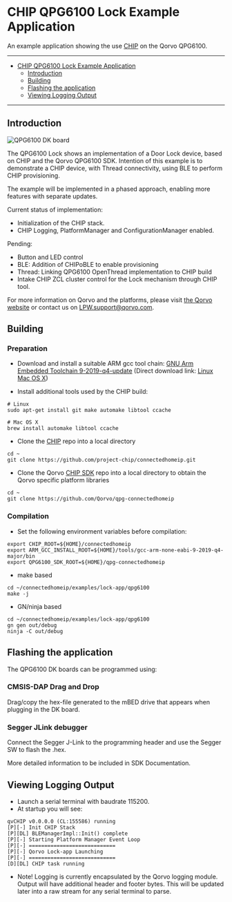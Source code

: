 # CHIP QPG6100 Lock Example Application

An example application showing the use
[CHIP](https://github.com/project-chip/connectedhomeip) on the Qorvo QPG6100.

___

- [CHIP QPG6100 Lock Example Application](#chip-qpg6100-lock-example-application)
  - [Introduction](#introduction)
  - [Building](#building)
  - [Flashing the application](#flashing-the-application)
  - [Viewing Logging Output](#viewing-logging-output)

___

## Introduction

![QPG6100 DK board](../../platform/qpg6100/doc/images/QPG6100_DK_Board.jpg)

The QPG6100 Lock shows an implementation of a Door Lock device, based on CHIP
and the Qorvo QPG6100 SDK. Intention of this example is to demonstrate a CHIP
device, with Thread connectivity, using BLE to perform CHIP provisioning.

The example will be implemented in a phased approach, enabling more features
with separate updates.

Current status of implementation:

- Initialization of the CHIP stack.
- CHIP Logging, PlatformManager and ConfigurationManager enabled.

Pending:

- Button and LED control
- BLE: Addition of CHIPoBLE to enable provisioning
- Thread: Linking QPG6100 OpenThread implementation to CHIP build
- Intake CHIP ZCL cluster control for the Lock mechanism through CHIP tool.

For more information on Qorvo and the platforms, please visit
[the Qorvo website](www.qorvo.com) or contact us on LPW.support@qorvo.com.

## Building

### Preparation

- Download and install a suitable ARM gcc tool chain:
  [GNU Arm Embedded Toolchain 9-2019-q4-update](https://developer.arm.com/tools-and-software/open-source-software/developer-tools/gnu-toolchain/gnu-rm/downloads)
  (Direct download link:
  [Linux](https://armkeil.blob.core.windows.net/developer/Files/downloads/gnu-rm/9-2019q4/gcc-arm-none-eabi-9-2019-q4-major-x86_64-linux.tar.bz2)
  [Mac OS X](https://armkeil.blob.core.windows.net/developer/Files/downloads/gnu-rm/9-2019q4/gcc-arm-none-eabi-9-2019-q4-major-mac.tar.bz2))

- Install additional tools used by the CHIP build:

```
# Linux
sudo apt-get install git make automake libtool ccache
```

```
# Mac OS X
brew install automake libtool ccache
```

- Clone the [CHIP](https://github.com/project-chip/connectedhomeip) repo into
  a local directory

```
cd ~
git clone https://github.com/project-chip/connectedhomeip.git
```

- Clone the Qorvo [CHIP SDK](https://github.com/Qorvo/qpg-connectedhomeip) repo
  into a local directory to obtain the Qorvo specific platform libraries

```
cd ~
git clone https://github.com/Qorvo/qpg-connectedhomeip
```

### Compilation

- Set the following environment variables before compilation:

```
export CHIP_ROOT=${HOME}/connectedhomeip
export ARM_GCC_INSTALL_ROOT=${HOME}/tools/gcc-arm-none-eabi-9-2019-q4-major/bin
export QPG6100_SDK_ROOT=${HOME}/qpg-connectedhomeip
```

- make based

```
cd ~/connectedhomeip/examples/lock-app/qpg6100
make -j
```

- GN/ninja based

```
cd ~/connectedhomeip/examples/lock-app/qpg6100
gn gen out/debug
ninja -C out/debug
```

## Flashing the application

The QPG6100 DK boards can be programmed using:

### CMSIS-DAP Drag and Drop

Drag/copy the hex-file generated to the mBED drive that appears when plugging in
the DK board.

### Segger JLink debugger

Connect the Segger J-Link to the programming header and use the Segger SW to
flash the .hex.

More detailed information to be included in SDK Documentation.

## Viewing Logging Output

- Launch a serial terminal with baudrate 115200.
- At startup you will see:

```
qvCHIP v0.0.0.0 (CL:155586) running
[P][-] Init CHIP Stack
[P][DL] BLEManagerImpl::Init() complete
[P][-] Starting Platform Manager Event Loop
[P][-] ============================
[P][-] Qorvo Lock-app Launching
[P][-] ============================
[D][DL] CHIP task running
```

- Note! Logging is currently encapsulated by the Qorvo logging module. Output
  will have additional header and footer bytes. This will be updated later
  into a raw stream for any serial terminal to parse.
